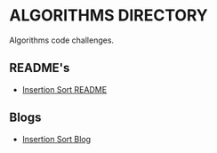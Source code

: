 # ALGORITHMS DIRECTORY
Algorithms code challenges. 

## README's
* [Insertion Sort README](./readmes/insertionsort_README.md)

## Blogs
* [Insertion Sort Blog](./blogs/InsertionSort.md)





